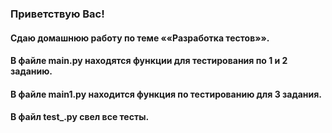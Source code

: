 ﻿### Приветствую Вас!
#### Сдаю домашнюю работу по теме ««Разработка тестов»». 
#### В файле main.py находятся функции для тестирования по 1 и 2 заданию.
#### В файле main1.py находится функция по тестированию для 3 задания.
#### В файл test_.py свел все тесты.

